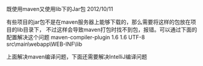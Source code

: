 既使用maven又使用lib下的Jar包 2012/10/11

有些项目的jar包不是在maven服务器上能够下载的，那么需要将这样的包放在项目的lib目录下，
不过这样会导致maven打包时找不到包，报错。可以通过下面的配置解决这个问题
<build>
<plugins>
<plugin>
<artifactId>maven-compiler-plugin</artifactId>
<configuration>
<source>1.6</source>
<target>1.6</target>
<encoding>UTF-8</encoding>
<compilerArguments>
<extdirs>src\main\webapp\WEB-INF\lib</extdirs>
</compilerArguments>
</configuration>
</plugin>
</plugins>
</build>

上面解决maven编译问题，下面还需要解决IntelliJ编译问题
